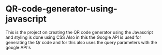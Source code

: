 # QR-code-generator-using-javascript
This is the project on creating the QR code generator using the Javascript and styling is done using CSS
Also in this the Google API is used for generating the Qr code and for this also uses the query parameters with the google API's
